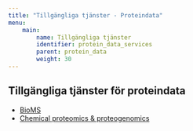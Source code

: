 ```yaml
---
title: "Tillgängliga tjänster - Proteindata"
menu:
    main:
        name: Tillgängliga tjänster
        identifier: protein_data_services
        parent: protein_data
        weight: 30
---
```


## Tillgängliga tjänster för proteindata

* [BioMS](https://bioms.se/)
* [Chemical proteomics & proteogenomics](https://www.scilifelab.se/facilities/chemical-proteomics-proteogenomics/)

